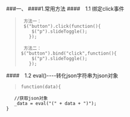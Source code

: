 ###一、
####1.常用方法
####　1.1 绑定click事件
>      方法一：
>      $("button").click(function(){
>		  $("p").slideToggle();
>	     }); 
>		
>      方法二：
>     $("button").bind("click",function(){
>		  $("p").slideToggle();
>	     }); 

####　1.2 eval()----转化json字符串为json对象
>     function(data){
	   //获取json对象
	   _data = eval("(" + data + ")");
	}


